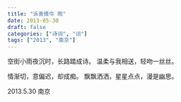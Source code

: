 ```yaml
---
title: "诉衷情令 雨"
date: 2013-05-30
draft: false
categories: ["诗词", "词"]
tags: ["2013", "南京"]
---
```


空街小雨夜沉时，长路踏成诗。
温柔与我相送，轻吻一丝丝。

情渐切，意偏迟，却成痴。
飘飘洒洒，星星点点，漫是幽思。

2013.5.30 南京  
